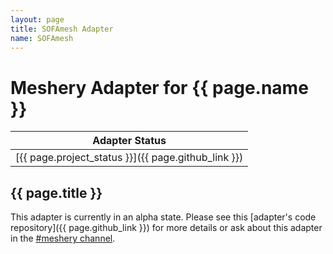 ```yaml
---
layout: page
title: SOFAmesh Adapter
name: SOFAmesh
---
```

# Meshery Adapter for {{ page.name }}

| Adapter Status |
| :------------: |
| [{{ page.project_status }}]({{ page.github_link }})|

## {{ page.title }}
This adapter is currently in an alpha state. Please see this [adapter's code repository]({{ page.github_link }}) for more details or ask about this adapter in the [#meshery channel](https://layer5io.slack.com/archives/CFGG6U10E_).
